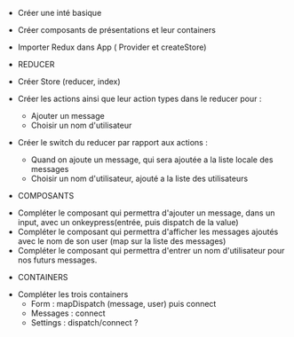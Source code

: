 
- Créer une inté basique

- Créer composants de présentations et leur containers

- Importer Redux dans App ( Provider et createStore)

* REDUCER 

- Créer Store (reducer, index)

- Créer les actions ainsi que leur action types dans le reducer pour :
    -   Ajouter un message
    -   Choisir un nom d'utilisateur

- Créer le switch du reducer par rapport aux actions :
    -   Quand on ajoute un message, qui sera ajoutée a la liste locale
        des messages
    -   Choisir un nom d'utilisateur, ajouté a la liste des utilisateurs

* COMPOSANTS

- Compléter le composant qui permettra d'ajouter un message, dans un input, avec
  un onkeypress(entrée, puis dispatch de la value)
- Compléter le composant qui permettra d'afficher les messages ajoutés avec le nom
  de son user (map sur la liste des messages)
- Compléter le composant qui permettra d'entrer un nom d'utilisateur pour nos futurs
  messages.

* CONTAINERS

- Compléter les trois containers
    - Form : mapDispatch (message, user) puis connect
    - Messages : connect
    - Settings : dispatch/connect ?
